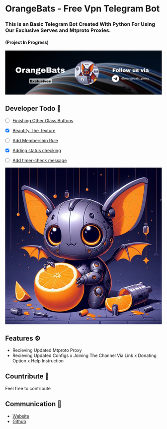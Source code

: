 # OrangeBats - Free Vpn Telegram Bot
### This is an Basic Telegram Bot Created With Python For Using Our Exclusive Serves and Mtproto Proxies.
#### (Project In Progress)

![banner](img/banner.jpg)

## Developer Todo 📝
- [ ] [Finishing Other Glass Buttons]()
- [x] [Beautify The Texture]()
- [ ] [Add Membership Rule]()
- [x] [Adding status checking]()
- [ ] [Add timer-check message]()


![orangebats-pfp](img/profile.jpg)
## Features ⚙
* Recieving Updated Mtproto Proxy
* Recieving Updated Configs
x Joining The Channel Via Link
x Donating Option
x Help Instruction


## Countribute 🤝
Feel free to contribute

## Communication 💌
* [Website](https://www.pariya-tavangar.ir)
* [Github](https://github.com/Ptavangar)
